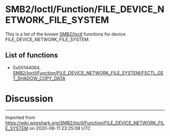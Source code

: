 # SMB2/Ioctl/Function/FILE\_DEVICE\_NETWORK\_FILE\_SYSTEM

This is a list of the known [SMB2/Ioctl](/SMB2/Ioctl) functions for device FILE\_DEVICE\_NETWORK\_FILE\_SYSTEM.

## List of functions

  - 0x00144064, [SMB2/Ioctl/Function/FILE\_DEVICE\_NETWORK\_FILE\_SYSTEM/FSCTL\_GET\_SHADOW\_COPY\_DATA](/SMB2/Ioctl/Function/FILE_DEVICE_NETWORK_FILE_SYSTEM/FSCTL_GET_SHADOW_COPY_DATA)

# Discussion

---

Imported from https://wiki.wireshark.org/SMB2/Ioctl/Function/FILE_DEVICE_NETWORK_FILE_SYSTEM on 2020-08-11 23:25:08 UTC
